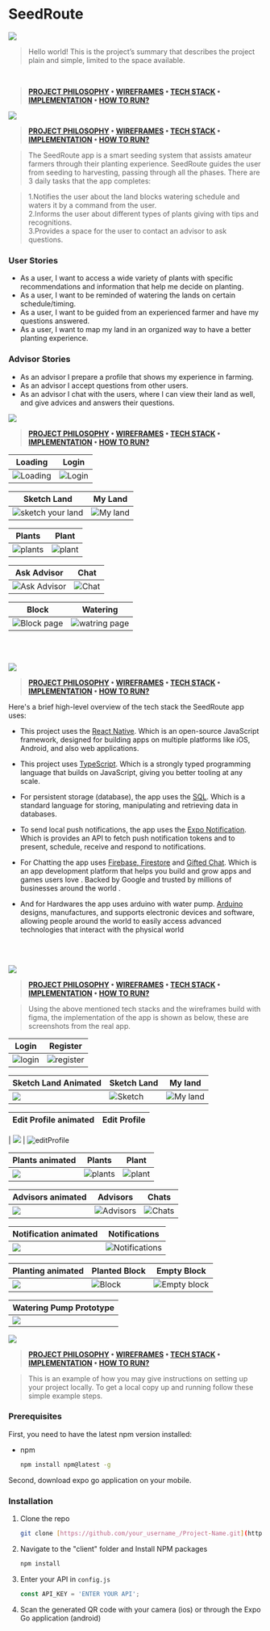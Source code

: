 # SeedRoute
<img src="./README/title1.png"/>

>Hello world! This is the project’s summary that describes the project plain and simple, limited to the space available. 
<br>

> **[PROJECT PHILOSOPHY](https://github.com/Ali-ElMowed/SeedRoute/blob/master/README.md#project-philosophy) • [WIREFRAMES](https://github.com/Ali-ElMowed/SeedRoute/blob/master/README.md#wireframes) • [TECH STACK](https://github.com/Ali-ElMowed/SeedRoute/blob/master/README.md#tech) • [IMPLEMENTATION](https://github.com/Ali-ElMowed/SeedRoute/blob/master/README.md#implementation) • [HOW TO RUN?](https://github.com/Ali-ElMowed/SeedRoute/blob/master/README.md#run)**

<img src="./README/title2.png" id="project-philosophy"/>

> **[PROJECT PHILOSOPHY](https://github.com/Ali-ElMowed/SeedRoute/blob/master/README.md#project-philosophy) • [WIREFRAMES](https://github.com/Ali-ElMowed/SeedRoute/blob/master/README.md#wireframes) • [TECH STACK](https://github.com/Ali-ElMowed/SeedRoute/blob/master/README.md#tech) • [IMPLEMENTATION](https://github.com/Ali-ElMowed/SeedRoute/blob/master/README.md#implementation) • [HOW TO RUN?](https://github.com/Ali-ElMowed/SeedRoute/blob/master/README.md#run)**

>The SeedRoute app is a smart seeding system that assists amateur farmers through their planting experience.
>SeedRoute guides the user from seeding to harvesting, passing through all the phases.
>There are 3 daily tasks that the app completes: 

>1.Notifies the user about the land blocks watering schedule and waters it by a command from the user.<br>
>2.Informs the user about different types of plants giving with tips and recognitions.<br>
>3.Provides a space for the user to contact an advisor to ask questions.

### User Stories
- As a user, I want to access a wide variety of plants with specific recommendations and information that help me decide on planting. 
- As a user, I want to be reminded of watering the lands on certain schedule/timing.
- As a user, I want to be guided from an experienced farmer and have my questions answered.
- As a user, I want to map my land in an organized way to have a better planting experience.

### Advisor Stories
- As an advisor I prepare a profile that shows my experience in farming.
- As an advisor I accept questions from other users.
- As an advisor I chat with the users, where I can view their land as well, and give advices and answers their questions.

<img src="./README/title3.png" id="wireframes"/>

> **[PROJECT PHILOSOPHY](https://github.com/Ali-ElMowed/SeedRoute/blob/master/README.md#project-philosophy) • [WIREFRAMES](https://github.com/Ali-ElMowed/SeedRoute/blob/master/README.md#wireframes) • [TECH STACK](https://github.com/Ali-ElMowed/SeedRoute/blob/master/README.md#tech) • [IMPLEMENTATION](https://github.com/Ali-ElMowed/SeedRoute/blob/master/README.md#implementation) • [HOW TO RUN?](https://github.com/Ali-ElMowed/SeedRoute/blob/master/README.md#run)**

| Loading  | Login  |
| -----------------| -----|
| ![Loading](https://user-images.githubusercontent.com/97544165/182411029-e2110146-35d3-410b-99e0-c9ce95019dfd.png) | ![Login](https://user-images.githubusercontent.com/97544165/182411108-cd727cb2-df0d-4f8b-9ad5-1b9f726b074e.png)

|  Sketch Land  | My Land  |
|  -----------------| -----|
|  ![sketch your land](https://user-images.githubusercontent.com/97544165/182411367-b463569a-c044-4cc4-b034-272d95749ab7.png) | ![My land](https://user-images.githubusercontent.com/97544165/182411471-4a066e25-c2fe-4f88-a2c7-a212218337b8.png)



| Plants  | Plant  |
| -----------------| -----|
| ![plants](https://user-images.githubusercontent.com/97544165/182411596-3eafef41-a79a-4943-8b9f-6657bac22128.png) | ![plant](https://user-images.githubusercontent.com/97544165/182411636-1fa62094-db25-4fbf-8992-9772849d749a.png)




| Ask Advisor  | Chat  |
| -----------------| -----|
|![Ask Advisor](https://user-images.githubusercontent.com/97544165/182411759-5134eeeb-dd23-4892-9b62-2efd00bd70bf.png) | ![Chat](https://user-images.githubusercontent.com/97544165/182411785-e975921f-0252-4f86-861d-7c6fd8b1826e.png)


| Block  | Watering  |
| -----------------| -----|
| ![Block page](https://user-images.githubusercontent.com/97544165/182411876-373f0957-0ecc-4b5f-920c-825691c00c5d.png) | ![watring page](https://user-images.githubusercontent.com/97544165/182411929-0d54e340-d923-4e30-a9bf-33200faba254.png)


<br><br>

<img src="./README/title4.png" id="tech"/>

> **[PROJECT PHILOSOPHY](https://github.com/Ali-ElMowed/SeedRoute/blob/master/README.md#project-philosophy) • [WIREFRAMES](https://github.com/Ali-ElMowed/SeedRoute/blob/master/README.md#wireframes) • [TECH STACK](https://github.com/Ali-ElMowed/SeedRoute/blob/master/README.md#tech) • [IMPLEMENTATION](https://github.com/Ali-ElMowed/SeedRoute/blob/master/README.md#implementation) • [HOW TO RUN?](https://github.com/Ali-ElMowed/SeedRoute/blob/master/README.md#run)**

Here's a brief high-level overview of the tech stack the SeedRoute app uses:

- This project uses the [React Native](https://reactnative.dev/). Which is an open-source JavaScript framework, designed for building apps on multiple platforms like iOS, Android, and also web applications.

- This project uses [TypeScript](https://www.typescriptlang.org/). Which is a strongly typed programming language that builds on JavaScript, giving you better tooling at any scale.

- For persistent storage (database), the app uses the [SQL](https://www.w3schools.com/sql/). Which is a standard language for storing, manipulating and retrieving data in databases.

- To send local push notifications, the app uses the [Expo Notification](https://docs.expo.dev/versions/latest/sdk/notifications/). Which is provides an API to fetch push notification tokens and to present, schedule, receive and respond to notifications.
  
- For Chatting the app uses [Firebase, Firestore](https://firebase.google.com/?gclid=CjwKCAjw3K2XBhAzEiwAmmgrAjkmh7XHKTv9wc7_6jIDtMuggQHsrSePnTIpqrxRkGXWxTwemlRpFxoCZ8YQAvD_BwE&gclsrc=aw.ds) and [Gifted Chat](https://www.npmjs.com/package/react-native-gifted-chat). Which is an app development platform that helps you build and grow apps and games users love . Backed by Google and trusted by millions of businesses around the world .

- And for Hardwares the app uses arduino with water pump. [Arduino](https://www.arduino.cc/en/about) designs, manufactures, and supports electronic devices and software, allowing people around the world to easily access advanced technologies that interact with the physical world

<br><br>

<img src="./README/title5.png" id="implementation"/>

> **[PROJECT PHILOSOPHY](https://github.com/Ali-ElMowed/SeedRoute/blob/master/README.md#project-philosophy) • [WIREFRAMES](https://github.com/Ali-ElMowed/SeedRoute/blob/master/README.md#wireframes) • [TECH STACK](https://github.com/Ali-ElMowed/SeedRoute/blob/master/README.md#tech) • [IMPLEMENTATION](https://github.com/Ali-ElMowed/SeedRoute/blob/master/README.md#implementation) • [HOW TO RUN?](https://github.com/Ali-ElMowed/SeedRoute/blob/master/README.md#run)**

> Using the above mentioned tech stacks and the wireframes build with figma, the implementation of the app is shown as below, these are screenshots from the real app.

| Login  | Register  |
| -----------------| -----|
| ![login](https://user-images.githubusercontent.com/97544165/182413555-165d6f50-3da9-4c26-ab94-e7dcb5a92d10.PNG) | ![register](https://user-images.githubusercontent.com/97544165/182413607-2229498c-e3c8-4c0f-a250-a4ef9e5e6a1b.PNG)


| Sketch Land Animated| Sketch Land | My land  | 
| -----| -----------------| -----|
| <img src="./README/sketchYourLand.gif"> | ![Sketch](https://user-images.githubusercontent.com/97544165/182413748-552b2018-4fd2-4e9d-a5b2-b87e9acc3369.PNG) | ![My land](https://user-images.githubusercontent.com/97544165/182413786-501a8a85-c766-4831-892b-92f42346068f.PNG) 


| Edit Profile animated | Edit Profile |
| -----| -----------------|

| <img src="./README/editProfile.gif"> | ![editProfile](https://user-images.githubusercontent.com/97544165/183077810-e691a7e9-ebc9-463a-b6b3-f53a28456013.PNG)



| Plants animated | Plants  | Plant  |
| -----| -----------------| -----|
| <img src="./README/search.gif"> |![plants](https://user-images.githubusercontent.com/97544165/182413898-bb4d1c6c-e7b3-4988-9996-001a6ee05001.PNG) | ![plant](https://user-images.githubusercontent.com/97544165/182413927-cfead480-9fc4-4623-9697-b539ca73dba6.PNG)


| Advisors animated| Advisors  | Chats  | 
| -----| -----------------| -----|
| <img src="./README/ChatAdvisor.gif"> |![Advisors](https://user-images.githubusercontent.com/97544165/182414033-58731306-412f-4ce2-be0e-58fa61df71ca.PNG) | ![Chats](https://user-images.githubusercontent.com/97544165/182414072-ef5aba27-cf80-45d8-890d-e8d68a61ca43.PNG) 

| Notification animated| Notifications |
| -----| -----------------|
| <img src="./README/notification.gif"> | ![Notifications](https://user-images.githubusercontent.com/97544165/183077962-fa49218b-de75-43b7-9331-91ab03e27528.PNG)


| Planting animated | Planted Block  | Empty Block  |
| -----------------| -----| -----|
|<img src="./README/doplant.gif"> | ![Block](https://user-images.githubusercontent.com/97544165/182414412-4584322c-3778-4d93-bd2e-e2828f866622.PNG)  | ![Empty block](https://user-images.githubusercontent.com/97544165/182416350-4d3c6a2d-0dda-49b2-90bb-c81c71c2e2a4.PNG)

| Watering Pump Prototype |
| ---------|
| <img src="./README/pump.gif"> |

<img src="./README/title6.png" id="run"/>

> **[PROJECT PHILOSOPHY](https://github.com/Ali-ElMowed/SeedRoute/blob/master/README.md#project-philosophy) • [WIREFRAMES](https://github.com/Ali-ElMowed/SeedRoute/blob/master/README.md#wireframes) • [TECH STACK](https://github.com/Ali-ElMowed/SeedRoute/blob/master/README.md#tech) • [IMPLEMENTATION](https://github.com/Ali-ElMowed/SeedRoute/blob/master/README.md#implementation) • [HOW TO RUN?](https://github.com/Ali-ElMowed/SeedRoute/blob/master/README.md#run)**

> This is an example of how you may give instructions on setting up your project locally.
To get a local copy up and running follow these simple example steps.

### Prerequisites

First, you need to have the latest npm version installed:
* npm
  ```sh
  npm install npm@latest -g
  ```
Second, download expo go application on your mobile.

### Installation


1. Clone the repo
   ```sh
   git clone [https://github.com/your_username_/Project-Name.git](https://github.com/Ali-ElMowed/SeedRoute.git)
   ```
2. Navigate to the "client" folder and Install NPM packages
   ```sh
   npm install
   ```
3. Enter your API in `config.js`
   ```js
   const API_KEY = 'ENTER YOUR API';
   ```
4. Scan the generated QR code with your camera (ios) or through the Expo Go application (android)




